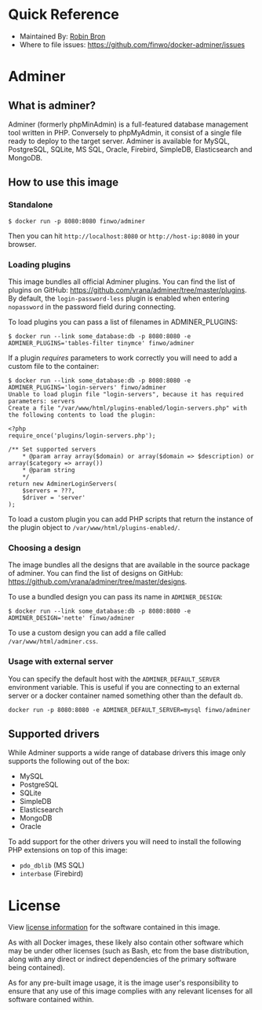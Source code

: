 # Quick Reference

- Maintained By: [Robin Bron](https://github.com/finwo/docker-adminer)
- Where to file issues: https://github.com/finwo/docker-adminer/issues

# Adminer

## What is adminer?

Adminer (formerly phpMinAdmin) is a full-featured database management tool
written in PHP. Conversely to phpMyAdmin, it consist of a single file ready to
deploy to the target server. Adminer is available for MySQL, PostgreSQL, SQLite,
MS SQL, Oracle, Firebird, SimpleDB, Elasticsearch and MongoDB.

## How to use this image

### Standalone

```
$ docker run -p 8080:8080 finwo/adminer
```

Then you can hit `http://localhost:8080` or `http://host-ip:8080` in your
browser.

### Loading plugins

This image bundles all official Adminer plugins. You can find the list of
plugins on GitHub: https://github.com/vrana/adminer/tree/master/plugins. By
default, the `login-password-less` plugin is enabled when entering `nopassword`
in the password field during connecting.

To load plugins you can pass a list of filenames in ADMINER_PLUGINS:

```
$ docker run --link some_database:db -p 8080:8080 -e ADMINER_PLUGINS='tables-filter tinymce' finwo/adminer
```

If a plugin *requires* parameters to work correctly you will need to add a
custom file to the container:

```
$ docker run --link some_database:db -p 8080:8080 -e ADMINER_PLUGINS='login-servers' finwo/adminer
Unable to load plugin file "login-servers", because it has required parameters: servers
Create a file "/var/www/html/plugins-enabled/login-servers.php" with the following contents to load the plugin:

<?php
require_once('plugins/login-servers.php');

/** Set supported servers
    * @param array array($domain) or array($domain => $description) or array($category => array())
    * @param string
    */
return new AdminerLoginServers(
    $servers = ???,
    $driver = 'server'
);
```

To load a custom plugin you can add PHP scripts that return the instance of the
plugin object to `/var/www/html/plugins-enabled/`.

### Choosing a design

The image bundles all the designs that are available in the source package of
adminer. You can find the list of designs on GitHub:
https://github.com/vrana/adminer/tree/master/designs.

To use a bundled design you can pass its name in `ADMINER_DESIGN`:

```
$ docker run --link some_database:db -p 8080:8080 -e ADMINER_DESIGN='nette' finwo/adminer
```

To use a custom design you can add a file called `/var/www/html/adminer.css`.

### Usage with external server

You can specify the default host with the `ADMINER_DEFAULT_SERVER` environment
variable. This is useful if you are connecting to an external server or a docker
container named something other than the default `db`.

```
docker run -p 8080:8080 -e ADMINER_DEFAULT_SERVER=mysql finwo/adminer
```

## Supported drivers

While Adminer supports a wide range of database drivers this image only supports
the following out of the box:

- MySQL
- PostgreSQL
- SQLite
- SimpleDB
- Elasticsearch
- MongoDB
- Oracle

To add support for the other drivers you will need to install the following PHP
extensions on top of this image:

- `pdo_dblib` (MS SQL)
- `interbase` (Firebird)

# License

View [license information](https://github.com/vrana/adminer/blob/master/readme.txt)
for the software contained in this image.

As with all Docker images, these likely also contain other software which may be
under other licenses (such as Bash, etc from the base distribution, along with
any direct or indirect dependencies of the primary software being contained).

As for any pre-built image usage, it is the image user's responsibility to
ensure that any use of this image complies with any relevant licenses for all
software contained within.
